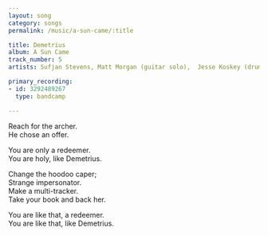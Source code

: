 ```yaml
---
layout: song
category: songs
permalink: /music/a-sun-came/:title

title: Demetrius
album: A Sun Came
track_number: 5
artists: Sufjan Stevens, Matt Morgan (guitar solo),  Jesse Koskey (drum beats)

primary_recording:
- id: 3292489267
  type: bandcamp

---
```


Reach for the archer. <br>
He chose an offer.

You are only a redeemer. <br>
You are holy, like Demetrius.

Change the hoodoo caper; <br>
Strange impersonator. <br>
Make a multi-tracker. <br>
Take your book and back her.

You are like that, a redeemer. <br>
You are like that, like Demetrius.